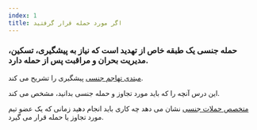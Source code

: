 ```yaml
---
index: 1
title: اگر مورد حمله قرار گرفتید
---
```

### حمله جنسی یک طبقه خاص از تهدید است که نیاز به پیشگیری، تسکین، مدیریت بحران و مراقبت پس از حمله دارد.

[مبتدی تهاجم جنسی](umbrella://incident-response/sexual-assault/beginner) پیشگیری را تشریح می کند.

این درس آنچه را که باید مورد تجاوز و حمله جنسی بدانید، مشخص می کند.

[متخصص حملات جنسی](umbrella://incident-response/sexual-assault/expert) نشان می دهد چه کاری باید انجام دهید زمانی که یک عضو تیم مورد تجاوز یا حمله قرار می گیرد.